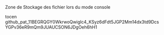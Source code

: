 Zone de Stockage des fichier lors du mode console 



tocen 
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

